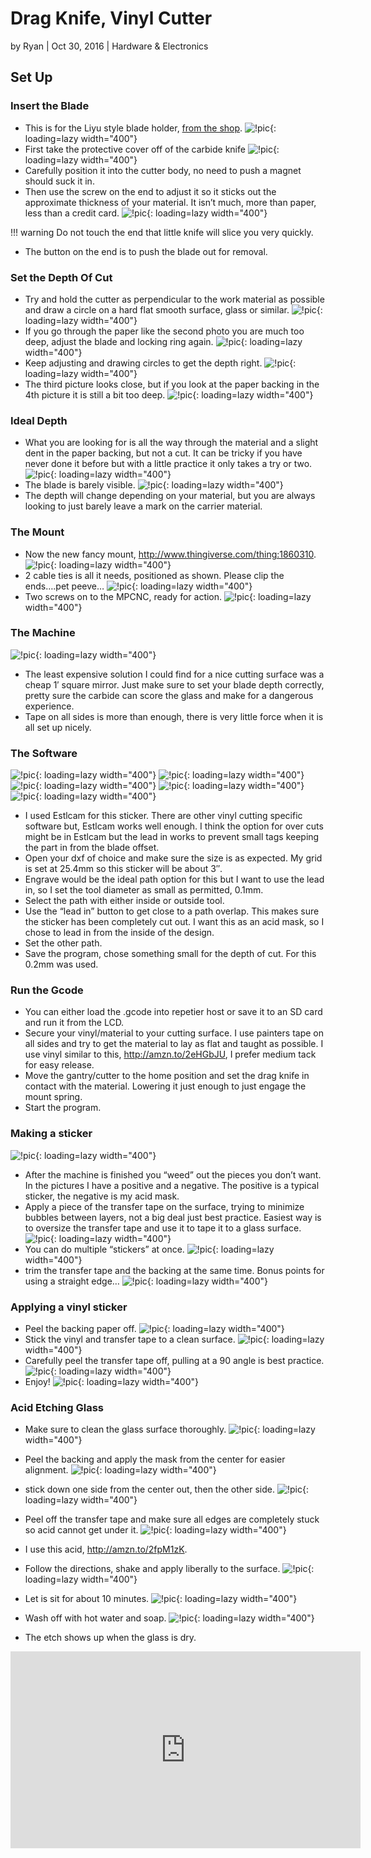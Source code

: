 # Drag Knife, Vinyl Cutter

by Ryan | Oct 30, 2016 | Hardware & Electronics

## Set Up

### Insert the Blade

- This is for the Liyu style blade holder, [from the
    shop](https://vicious1-com.myshopify.com/collections/parts/products/drag-knife-vinyl-cutter).
![!pic](../img/old/2016/10/IMG_20161030_111137.jpg){: loading=lazy width="400"}
- First take the protective cover off of the carbide knife
![!pic](../img/old/2016/10/IMG_20161030_111230.jpg){: loading=lazy width="400"}
- Carefully position it into the cutter body, no need to push a magnet should suck it in.
- Then use the screw on the end to adjust it so it sticks out the approximate thickness of your material. It isn’t much, more than paper, less than a credit card.
![!pic](../img/old/2016/10/IMG_20161030_111317.jpg){: loading=lazy width="400"}

!!! warning
    Do not touch the end that little knife will slice you very quickly.

- The button on the end is to push the blade out for removal.

### Set the Depth Of Cut

- Try and hold the cutter as perpendicular to the work material as possible and draw a circle on a hard flat smooth surface, glass or similar.
![!pic](../img/old/2016/10/IMG_20161030_111346.jpg){: loading=lazy width="400"}
- If you go through the paper like the second photo you are much too deep, adjust the blade and locking ring again.
![!pic](../img/old/2016/10/IMG_20161030_111417.jpg){: loading=lazy width="400"}
- Keep adjusting and drawing circles to get the depth right.
![!pic](../img/old/2016/10/IMG_20161030_111453.jpg){: loading=lazy width="400"}
- The third picture looks close, but if you look at the paper backing in the 4th picture it is still a bit too deep.
![!pic](../img/old/2016/10/IMG_20161030_111522.jpg){: loading=lazy width="400"}

### Ideal Depth

- What you are looking for is all the way through the material and a slight dent in the paper backing, but not a cut. It can be tricky if you have never done it before but with a little practice it only takes a try or two.
![!pic](../img/old/2016/10/IMG_20161030_111619.jpg){: loading=lazy width="400"}
- The blade is barely visible.
![!pic](../img/old/2016/10/IMG_20161030_111649.jpg){: loading=lazy width="400"}
- The depth will change depending on your material, but you are always looking to just barely leave a mark on the carrier material.

### The Mount


- Now the new fancy mount, http://www.thingiverse.com/thing:1860310.
![!pic](../img/old/2016/10/IMG_20161030_133410.jpg){: loading=lazy width="400"}
- 2 cable ties is all it needs, positioned as shown. Please clip the ends….pet peeve…
![!pic](../img/old/2016/10/IMG_20161030_133433.jpg){: loading=lazy width="400"}
- Two screws on to the MPCNC, ready for action.
![!pic](../img/old/2016/10/IMG_20161030_13362601.jpg){: loading=lazy width="400"}

### The Machine

![!pic](../img/old/2016/10/IMG_20161030_132033.jpg){: loading=lazy width="400"}

- The least expensive solution I could find for a nice cutting surface was a cheap 1′ square mirror. Just make sure to set your blade depth correctly, pretty sure the carbide can score the glass and make for a dangerous experience.
- Tape on all sides is more than enough, there is very little force when it is all set up nicely.

### The Software

![!pic](../img/old/2016/10/esticker1.jpg){: loading=lazy width="400"}
![!pic](../img/old/2016/10/esticker2.jpg){: loading=lazy width="400"}
![!pic](../img/old/2016/10/esticker3.jpg){: loading=lazy width="400"}
![!pic](../img/old/2016/10/esticker4.jpg){: loading=lazy width="400"}
![!pic](../img/old/2016/10/esticker5.jpg){: loading=lazy width="400"}

- I used Estlcam for this sticker. There are other vinyl cutting specific software but, Estlcam works well enough. I think the option for over cuts might be in Estlcam but the lead in works to prevent small tags keeping the part in from the blade offset.
- Open your dxf of choice and make sure the size is as expected. My grid is set at 25.4mm so this sticker will be about 3″.
- Engrave would be the ideal path option for this but I want to use the lead in, so I set the tool diameter as small as permitted, 0.1mm.
- Select the path with either inside or outside tool.
- Use the “lead in” button to get close to a path overlap. This makes sure the sticker has been completely cut out. I want this as an acid mask, so I chose to lead in from the inside of the design.
- Set the other path.
- Save the program, chose something small for the depth of cut. For this 0.2mm was used.
 
### Run the Gcode

- You can either load the .gcode into repetier host or save it to an SD card and run it from the LCD.
- Secure your vinyl/material to your cutting surface. I  use painters tape on all sides and try to get the material to lay as flat and taught as possible. I use vinyl similar to this, http://amzn.to/2eHGbJU, I prefer medium tack for easy release.
- Move the gantry/cutter to the home position and set the drag knife in contact with the material. Lowering it just enough to just engage the mount spring.
- Start the program.

### Making a sticker

![!pic](../img/old/2016/10/IMG_20161030_191423.jpg){: loading=lazy width="400"}

- After the machine is finished you “weed” out the pieces you don’t want. In the pictures I have a positive and a negative. The positive is a typical sticker, the negative is my acid mask.
- Apply a piece of the transfer tape on the surface, trying to minimize bubbles between layers, not a big deal just best practice. Easiest way is to oversize the transfer tape and use it to tape it to a glass surface.
![!pic](../img/old/2016/10/IMG_20161030_191524.jpg){: loading=lazy width="400"}
- You can do multiple “stickers” at once.
![!pic](../img/old/2016/10/IMG_20161030_191601.jpg){: loading=lazy width="400"}
- trim the transfer tape and the backing at the same time. Bonus points for using a straight edge…
![!pic](../img/old/2016/10/IMG_20161030_191629.jpg){: loading=lazy width="400"}
 
### Applying a vinyl sticker

- Peel the backing paper off.
![!pic](../img/old/2016/10/IMG_20160622_195702.jpg){: loading=lazy width="400"}
- Stick the vinyl and transfer tape to a clean surface.
![!pic](../img/old/2016/10/IMG_20160622_195732.jpg){: loading=lazy width="400"}
- Carefully peel the transfer tape off, pulling at a 90 angle is best practice.
![!pic](../img/old/2016/10/IMG_20160622_195747.jpg){: loading=lazy width="400"}
- Enjoy!
![!pic](../img/old/2016/10/IMG_20160622_195803.jpg){: loading=lazy width="400"}

### Acid Etching Glass


- Make sure to clean the glass surface thoroughly.
![!pic](../img/old/2016/10/IMG_20161104_124008.jpg){: loading=lazy width="400"}
- Peel the backing and apply the mask from the center for easier alignment.
![!pic](../img/old/2016/10/IMG_20161104_124109.jpg){: loading=lazy width="400"}
- stick down one side from the center out, then the other side.
![!pic](../img/old/2016/10/IMG_20161104_124143.jpg){: loading=lazy width="400"}
- Peel off the transfer tape and make sure all edges are completely stuck so acid cannot get under it.
![!pic](../img/old/2016/10/IMG_20161104_124356.jpg){: loading=lazy width="400"}

- I use this acid, http://amzn.to/2fpM1zK.
- Follow the directions, shake and apply liberally to the surface.
![!pic](../img/old/2016/10/IMG_20161104_124447.jpg){: loading=lazy width="400"}
- Let is sit for about 10 minutes.
![!pic](../img/old/2016/10/IMG_20161104_124802.jpg){: loading=lazy width="400"}
- Wash off with hot water and soap.
![!pic](../img/old/2016/10/IMG_20161104_125849.jpg){: loading=lazy width="400"}
- The etch shows up when the glass is dry.

<iframe width="560" height="315" src="https://www.youtube.com/embed/1uBo451z2AM"
  title="YouTube video player" frameborder="0" allow="accelerometer; autoplay;
  clipboard-write; encrypted-media; gyroscope; picture-in-picture" allowfullscreen></iframe>

